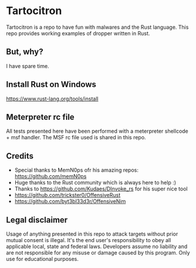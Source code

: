 # Tartocitron
Tartocitron is a repo to have fun with malwares and the Rust language. This repo provides working examples of dropper written in Rust.

## But, why?
I have spare time.

## Install Rust on Windows
https://www.rust-lang.org/tools/install

## Meterpreter rc file
All tests presented here have been performed with a meterpreter shellcode + msf handler. The MSF rc file used is shared in this repo.

## Credits
* Special thanks to MemN0ps ofr his amazing repos: https://github.com/memN0ps
* Huge thanks to the Rust community which is always here to help :)
* Thanks to https://github.com/Kudaes/DInvoke_rs for his super nice tool
* https://github.com/trickster0/OffensiveRust
* https://github.com/byt3bl33d3r/OffensiveNim

## Legal disclaimer
Usage of anything presented in this repo to attack targets without prior mutual consent is illegal. It's the end user's responsibility to obey all applicable local, state and federal laws. Developers assume no liability and are not responsible for any misuse or damage caused by this program. Only use for educational purposes.